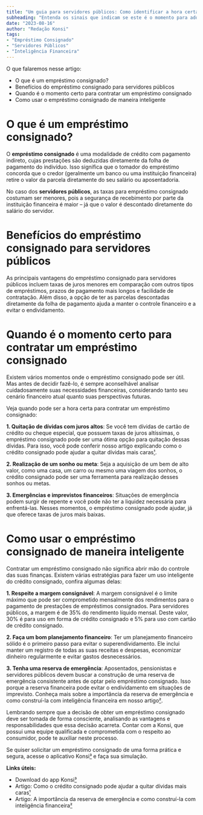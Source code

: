 ```yaml
---
title: "Um guia para servidores públicos: Como identificar a hora certa para contratar um empréstimo consignado"
subheading: "Entenda os sinais que indicam se este é o momento para adquirir um empréstimo consignado e como utilizá-lo de forma inteligente e segura."
date: "2023-08-16"
author: "Redação Konsi"
tags:
- "Empréstimo Consignado"
- "Servidores Públicos"
- "Inteligência Financeira"
---
```


O que falaremos nesse artigo: 

- O que é um empréstimo consignado?
- Benefícios do empréstimo consignado para servidores públicos 
- Quando é o momento certo para contratar um empréstimo consignado
- Como usar o empréstimo consignado de maneira inteligente

# O que é um empréstimo consignado?

O **empréstimo consignado** é uma modalidade de crédito com pagamento indireto, cujas prestações são deduzidas diretamente da folha de pagamento do indivíduo. Isso significa que o tomador do empréstimo concorda que o credor (geralmente um banco ou uma instituição financeira) retire o valor da parcela diretamente do seu salário ou aposentadoria.

No caso dos **servidores públicos**, as taxas para empréstimo consignado costumam ser menores, pois a segurança de recebimento por parte da instituição financeira é maior – já que o valor é descontado diretamente do salário do servidor.

# Benefícios do empréstimo consignado para servidores públicos

As principais vantagens do empréstimo consignado para servidores públicos incluem taxas de juros menores em comparação com outros tipos de empréstimos, prazos de pagamento mais longos e facilidade de contratação. Além disso, a opção de ter as parcelas descontadas diretamente da folha de pagamento ajuda a manter o controle financeiro e a evitar o endividamento.

# Quando é o momento certo para contratar um empréstimo consignado

Existem vários momentos onde o empréstimo consignado pode ser útil. Mas antes de decidir fazê-lo, é sempre aconselhável analisar cuidadosamente suas necessidades financeiras, considerando tanto seu cenário financeiro atual quanto suas perspectivas futuras.

Veja quando pode ser a hora certa para contratar um empréstimo consignado:

**1. Quitação de dívidas com juros altos**: Se você tem dívidas de cartão de crédito ou cheque especial, que possuem taxas de juros altíssimas, o empréstimo consignado pode ser uma ótima opção para quitação dessas dívidas. Para isso, você pode conferir nosso artigo explicando como o crédito consignado pode ajudar a quitar dívidas mais caras[¹](https://www.konsi.com.br/postagens/como-usar-o-crdito-consignado-para-quitar-dvidas-caras).

**2. Realização de um sonho ou meta**: Seja a aquisição de um bem de alto valor, como uma casa, um carro ou mesmo uma viagem dos sonhos, o crédito consignado pode ser uma ferramenta para realização desses sonhos ou metas.

**3. Emergências e imprevistos financeiros**: Situações de emergência podem surgir de repente e você pode não ter a liquidez necessária para enfrentá-las. Nesses momentos, o empréstimo consignado pode ajudar, já que oferece taxas de juros mais baixas.

# Como usar o empréstimo consignado de maneira inteligente

Contratar um empréstimo consignado não significa abrir mão do controle das suas finanças. Existem várias estratégias para fazer um uso inteligente do crédito consignado, confira algumas delas:

**1. Respeite a margem consignável**: A margem consignável é o limite máximo que pode ser comprometido mensalmente dos rendimentos para o pagamento de prestações de empréstimos consignados. Para servidores públicos, a margem é de 35% do rendimento líquido mensal. Deste valor, 30% é para uso em forma de crédito consignado e 5% para uso com cartão de crédito consignado.

**2. Faça um bom planejamento financeiro**: Ter um planejamento financeiro sólido é o primeiro passo para evitar o superendividamento. Ele inclui manter um registro de todas as suas receitas e despesas, economizar dinheiro regularmente e evitar gastos desnecessários.

**3. Tenha uma reserva de emergência**: Aposentados, pensionistas e servidores públicos devem buscar a construção de uma reserva de emergência consistente antes de optar pelo empréstimo consignado. Isso porque a reserva financeira pode evitar o endividamento em situações de imprevisto. Conheça mais sobre a importância da reserva de emergência e como construí-la com inteligência financeira em nosso artigo[²](https://www.konsi.com.br/postagens/a-importncia-da-reserva-de-emergncia-e-como-constru-la-com-inteligncia-financeira).

Lembrando sempre que a decisão de obter um empréstimo consignado deve ser tomada de forma consciente, analisando as vantagens e responsabilidades que essa decisão acarreta. Contar com a Konsi, que possui uma equipe qualificada e comprometida com o respeito ao consumidor, pode te auxiliar neste processo.

Se quiser solicitar um empréstimo consignado de uma forma prática e segura, acesse o aplicativo Konsi[³](https://www.konsi.com.br/appdownload) e faça sua simulação.

**Links úteis:**

- Download do app Konsi[³](https://www.konsi.com.br/appdownload)
- Artigo: Como o crédito consignado pode ajudar a quitar dívidas mais caras[¹](https://www.konsi.com.br/postagens/como-usar-o-crdito-consignado-para-quitar-dvidas-caras)
- Artigo: A importância da reserva de emergência e como construí-la com inteligência financeira[²](https://www.konsi.com.br/postagens/a-importncia-da-reserva-de-emergncia-e-como-constru-la-com-inteligncia-financeira)